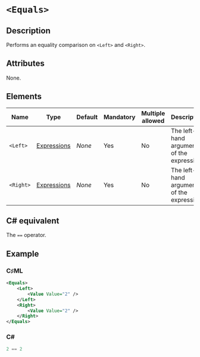 # `<Equals>`

## Description

Performs an equality comparison on `<Left>` and `<Right>`.

## Attributes

None.

## Elements

| Name | Type | Default | Mandatory | Multiple allowed | Description |
|---|---|---|---|---|---|
| `<Left>` | [Expressions](../types/expressions.md) | *None* | Yes | No | The left-hand argument of the expression. |
| `<Right>` | [Expressions](../types/expressions.md) | *None* | Yes | No | The left-hand argument of the expression. |

## C# equivalent

The `==` operator.

## Example

### C♯ML

```xml
<Equals>
    <Left>
        <Value Value="2" />
    </Left>
    <Right>
        <Value Value="2" />
    </Right>
</Equals>
```

### C#

```csharp
2 == 2
```
